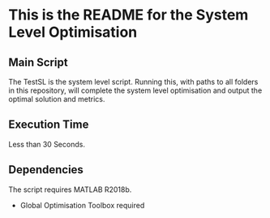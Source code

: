 # This is the README for the System Level Optimisation
 
  
## Main Script
  
The TestSL is the system level script. Running this, with paths to all folders in this repository, will complete the system level optimisation and output the optimal solution and metrics.  
  
## Execution Time
  
Less than 30 Seconds.  
  
## Dependencies
  
The script requires MATLAB R2018b.
* Global Optimisation Toolbox required
  
